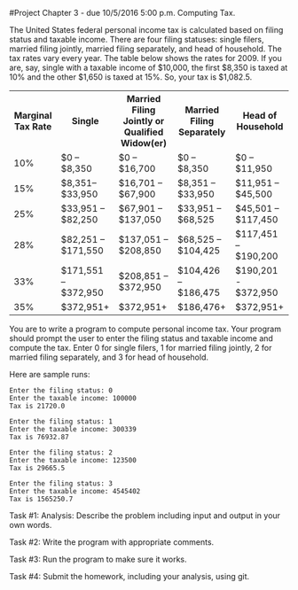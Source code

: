 #Project Chapter 3 - due 10/5/2016 5:00 p.m.
Computing Tax.

The United States federal personal income tax is calculated based on filing status and taxable income. 
There are four filing statuses: single filers, married filing jointly, married filing separately, and head of household. 
The tax rates vary every year. The table below shows the rates for 2009. 
If you are, say, single with a taxable income of $10,000, the first $8,350 is taxed at 10% and the other $1,650 is taxed at 15%. So, your tax is $1,082.5.

<table>
  <tr>
    <th>Marginal Tax Rate</th>
    <th>Single</th>
    <th>Married Filing Jointly or Qualified Widow(er)</th>
    <th>Married Filing Separately</th>
    <th>Head of Household</th>
  </tr>
  <tr>
    <td>10%</td>
    <td>$0 – $8,350</td>
    <td>$0 – $16,700</td>
    <td>$0 – $8,350</td>
    <td>$0 – $11,950</td>
  </tr>
  <tr>
    <td>15%</td>
    <td>$8,351– $33,950</td>
    <td>$16,701 – $67,900</td>
    <td>$8,351 – $33,950</td>
    <td>$11,951 – $45,500</td>
  </tr>
  <tr>
    <td>25%</td>
    <td>$33,951 – $82,250</td>
    <td>$67,901 – $137,050</td>
    <td>$33,951 – $68,525</td>
    <td>$45,501 – $117,450</td>
  </tr>
  <tr>
    <td>28%</td>
    <td>$82,251 – $171,550</td>
    <td>$137,051 – $208,850</td>
    <td>$68,525 – $104,425</td>
    <td>$117,451 – $190,200</td>
  </tr>
  <tr>
    <td>33%</td>
    <td>$171,551 – $372,950</td>
    <td>$208,851 – $372,950</td>
    <td>$104,426 – $186,475</td>
    <td>$190,201 - $372,950</td>
  </tr>
  <tr>
    <td>35%</td>
    <td>$372,951+</td>
    <td>$372,951+</td>
    <td>$186,476+</td>
    <td>$372,951+</td>
  </tr>
</table>

You are to write a program to compute personal income tax. 
Your program should prompt the user to enter the filing status and taxable income and compute the tax. Enter 0 for single filers, 1 for married filing jointly, 2 for married filing separately, and 3 for head of household. 

Here are sample runs:

```
Enter the filing status: 0
Enter the taxable income: 100000
Tax is 21720.0
```

```
Enter the filing status: 1
Enter the taxable income: 300339
Tax is 76932.87
```

```
Enter the filing status: 2
Enter the taxable income: 123500
Tax is 29665.5
```

```
Enter the filing status: 3
Enter the taxable income: 4545402
Tax is 1565250.7
```

Task #1: Analysis: Describe the problem including input and output in your own words.

Task #2: Write the program with appropriate comments.

Task #3: Run the program to make sure it works.

Task #4: Submit the homework, including your analysis, using git.
